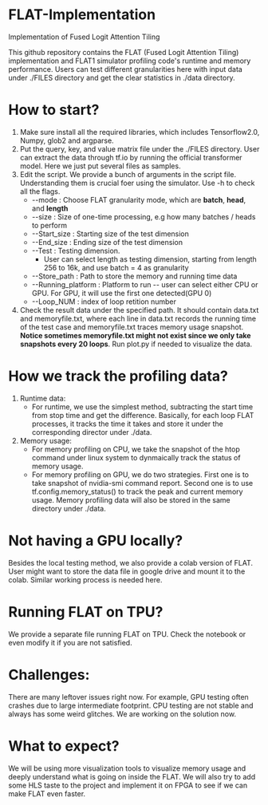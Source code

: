 # FLAT-Implementation
Implementation of Fused Logit Attention Tiling

This github repository contains the FLAT (Fused Logit Attention Tiling) implementation and FLAT1 simulator profiling code's runtime and memory performance. Users can test different granularities here with input data under ./FILES directory and get the clear statistics in ./data directory.

# How to start?
1. Make sure install all the required libraries, which includes Tensorflow2.0, Numpy, glob2 and argparse.
2. Put the query, key, and value matrix file under the ./FILES directory. User can extract the data through tf.io by running the official transformer model. Here we just put several files as samples.
3. Edit the script. We provide a bunch of arguments in the script file. Understanding them is crucial foer using the simulator. Use -h to check all the flags.
      - --mode : Choose FLAT granularity mode, which are **batch**, **head**, and **length**
      - --size : Size of one-time processing, e.g how many batches / heads to perform
      - --Start_size : Starting size of the test dimension
      - --End_size : Ending size of the test dimension
      - --Test : Testing dimension. 
        - User can select length as testing dimension, starting from length 256 to 16k, and use batch = 4 as granularity
      - --Store_path : Path to store the memory and running time data
      - --Running_platform : Platform to run -- user can select either CPU or GPU. For GPU, it will use the first one detected(GPU 0)
      - --Loop_NUM : index of loop retition number
4. Check the result data under the specified path. It should contain data.txt and memoryfile.txt, where each line in data.txt records the running time of the test case and memoryfile.txt traces memory usage snapshot. **Notice sometimes memoryfile.txt might not exist since we only take snapshots every 20 loops**. Run plot.py if needed to visualize the data.
      
# How we track the profiling data?
1. Runtime data:
    - For runtime, we use the simplest method, subtracting the start time from stop time and get the difference. Basically, for each loop FLAT processes, it tracks       the time it takes and store it under the corresponding director under ./data.
2. Memory usage:
    - For memory profiling on CPU, we take the snapshot of the htop command under linux system to dynmaically track the status of memory usage.
    - For memory profiling on GPU, we do two strategies. First one is to take snapshot of nvidia-smi command report. Second one is to use tf.config.memory_status()       to track the peak and current memory usage. Memory profiling data will also be stored in the same directory under ./data.

# Not having a GPU locally?
Besides the local testing method, we also provide a colab version of FLAT. User might want to store the data file in google drive and mount it to the colab. Similar working process is needed here.

# Running FLAT on TPU?
We provide a separate file running FLAT on TPU. Check the notebook or even modify it if you are not satisfied.

# Challenges:
There are many leftover issues right now. For example, GPU testing often crashes due to large intermediate footprint. CPU testing are not stable and always has some weird glitches. We are working on the solution now.

# What to expect?
We will be using more visualization tools to visualize memory usage and deeply understand what is going on inside the FLAT. We will also try to add some HLS taste to the project and implement it on FPGA to see if we can make FLAT even faster.
